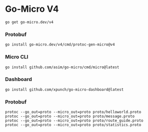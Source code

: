 # Go-Micro V4
```
go get go-micro.dev/v4
```

### Protobuf
```
go install go-micro.dev/v4/cmd/protoc-gen-micro@v4
```

### Micro CLI
```
go install github.com/asim/go-micro/cmd/micro@latest
```

### Dashboard
```
go install github.com/xpunch/go-micro-dashboard@latest
```

### Protobuf
```
protoc --go_out=proto --micro_out=proto proto/helloworld.proto
protoc --go_out=proto --micro_out=proto proto/message.proto
protoc --go_out=proto --micro_out=proto proto/route_guide.proto
protoc --go_out=proto --micro_out=proto proto/statistics.proto
```